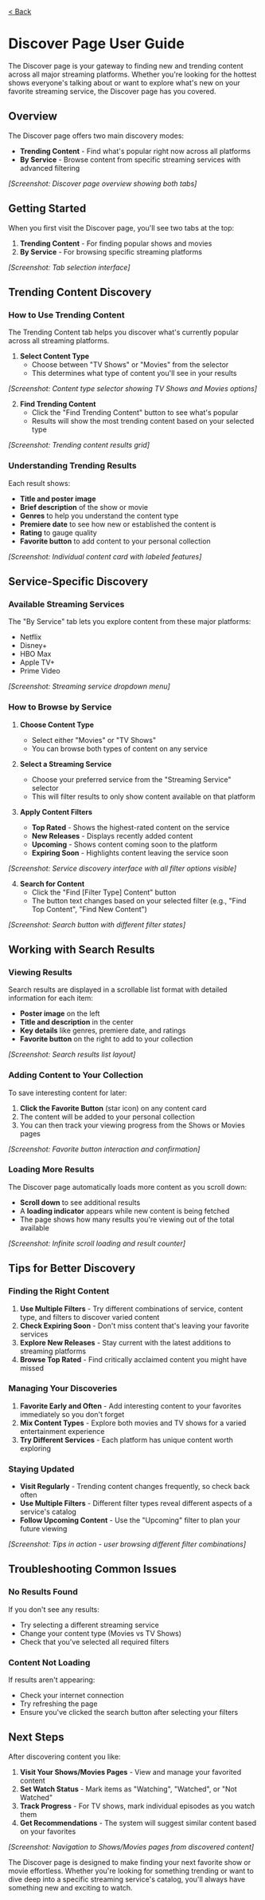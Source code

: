 [< Back](../README.md)

# Discover Page User Guide

The Discover page is your gateway to finding new and trending content across all major streaming platforms. Whether you're looking for the hottest shows everyone's talking about or want to explore what's new on your favorite streaming service, the Discover page has you covered.

## Overview

The Discover page offers two main discovery modes:
- **Trending Content** - Find what's popular right now across all platforms
- **By Service** - Browse content from specific streaming services with advanced filtering

*[Screenshot: Discover page overview showing both tabs]*

## Getting Started

When you first visit the Discover page, you'll see two tabs at the top:
1. **Trending Content** - For finding popular shows and movies
2. **By Service** - For browsing specific streaming platforms

*[Screenshot: Tab selection interface]*

## Trending Content Discovery

### How to Use Trending Content

The Trending Content tab helps you discover what's currently popular across all streaming platforms.

1. **Select Content Type**
   - Choose between "TV Shows" or "Movies" from the selector
   - This determines what type of content you'll see in your results

*[Screenshot: Content type selector showing TV Shows and Movies options]*

2. **Find Trending Content**
   - Click the "Find Trending Content" button to see what's popular
   - Results will show the most trending content based on your selected type

*[Screenshot: Trending content results grid]*

### Understanding Trending Results

Each result shows:
- **Title and poster image**
- **Brief description** of the show or movie
- **Genres** to help you understand the content type
- **Premiere date** to see how new or established the content is
- **Rating** to gauge quality
- **Favorite button** to add content to your personal collection

*[Screenshot: Individual content card with labeled features]*

## Service-Specific Discovery

### Available Streaming Services

The "By Service" tab lets you explore content from these major platforms:
- Netflix
- Disney+
- HBO Max
- Apple TV+
- Prime Video

*[Screenshot: Streaming service dropdown menu]*

### How to Browse by Service

1. **Choose Content Type**
   - Select either "Movies" or "TV Shows" 
   - You can browse both types of content on any service

2. **Select a Streaming Service**
   - Choose your preferred service from the "Streaming Service" selector
   - This will filter results to only show content available on that platform

3. **Apply Content Filters**
   - **Top Rated** - Shows the highest-rated content on the service
   - **New Releases** - Displays recently added content
   - **Upcoming** - Shows content coming soon to the platform
   - **Expiring Soon** - Highlights content leaving the service soon

*[Screenshot: Service discovery interface with all filter options visible]*

4. **Search for Content**
   - Click the "Find [Filter Type] Content" button
   - The button text changes based on your selected filter (e.g., "Find Top Content", "Find New Content")

*[Screenshot: Search button with different filter states]*

## Working with Search Results

### Viewing Results

Search results are displayed in a scrollable list format with detailed information for each item:

- **Poster image** on the left
- **Title and description** in the center
- **Key details** like genres, premiere date, and ratings
- **Favorite button** on the right to add to your collection

*[Screenshot: Search results list layout]*

### Adding Content to Your Collection

To save interesting content for later:

1. **Click the Favorite Button** (star icon) on any content card
2. The content will be added to your personal collection
3. You can then track your viewing progress from the Shows or Movies pages

*[Screenshot: Favorite button interaction and confirmation]*

### Loading More Results

The Discover page automatically loads more content as you scroll down:

- **Scroll down** to see additional results
- A **loading indicator** appears while new content is being fetched
- The page shows how many results you're viewing out of the total available

*[Screenshot: Infinite scroll loading and result counter]*

## Tips for Better Discovery

### Finding the Right Content

1. **Use Multiple Filters** - Try different combinations of service, content type, and filters to discover varied content
2. **Check Expiring Soon** - Don't miss content that's leaving your favorite services
3. **Explore New Releases** - Stay current with the latest additions to streaming platforms
4. **Browse Top Rated** - Find critically acclaimed content you might have missed

### Managing Your Discoveries

1. **Favorite Early and Often** - Add interesting content to your favorites immediately so you don't forget
2. **Mix Content Types** - Explore both movies and TV shows for a varied entertainment experience
3. **Try Different Services** - Each platform has unique content worth exploring

### Staying Updated

- **Visit Regularly** - Trending content changes frequently, so check back often
- **Use Multiple Filters** - Different filter types reveal different aspects of a service's catalog
- **Follow Upcoming Content** - Use the "Upcoming" filter to plan your future viewing

*[Screenshot: Tips in action - user browsing different filter combinations]*

## Troubleshooting Common Issues

### No Results Found
If you don't see any results:
- Try selecting a different streaming service
- Change your content type (Movies vs TV Shows)
- Check that you've selected all required filters

### Content Not Loading
If results aren't appearing:
- Check your internet connection
- Try refreshing the page
- Ensure you've clicked the search button after selecting your filters

## Next Steps

After discovering content you like:

1. **Visit Your Shows/Movies Pages** - View and manage your favorited content
2. **Set Watch Status** - Mark items as "Watching", "Watched", or "Not Watched"
3. **Track Progress** - For TV shows, mark individual episodes as you watch them
4. **Get Recommendations** - The system will suggest similar content based on your favorites

*[Screenshot: Navigation to Shows/Movies pages from discovered content]*

The Discover page is designed to make finding your next favorite show or movie effortless. Whether you're looking for something trending or want to dive deep into a specific streaming service's catalog, you'll always have something new and exciting to watch.